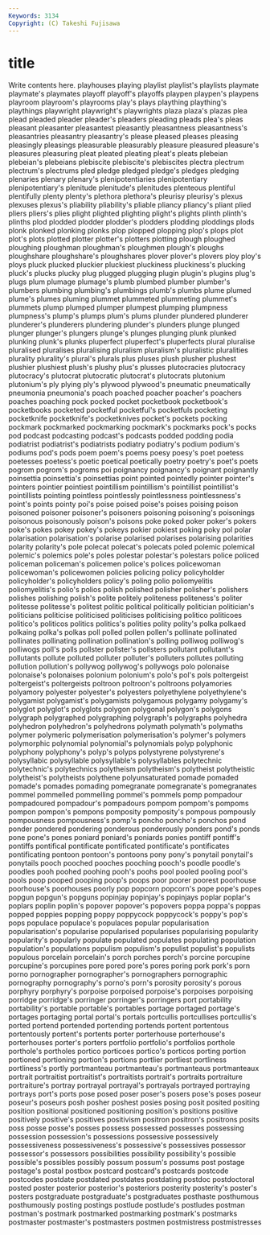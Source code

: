```yaml
---
Keywords: 3134 
Copyright: (C) Takeshi Fujisawa
---
```


# title

Write contents here.
 playhouses playing playlist playlist's
playlists playmate playmate's playmates playoff playoff's playoffs playpen playpen's playpens
playroom playroom's playrooms play's plays plaything plaything's playthings playwright playwright's
playwrights plaza plaza's plazas plea plead pleaded pleader pleader's pleaders
pleading pleads plea's pleas pleasant pleasanter pleasantest pleasantly pleasantness pleasantness's
pleasantries pleasantry pleasantry's please pleased pleases pleasing pleasingly pleasings pleasurable
pleasurably pleasure pleasured pleasure's pleasures pleasuring pleat pleated pleating pleat's
pleats plebeian plebeian's plebeians plebiscite plebiscite's plebiscites plectra plectrum plectrum's
plectrums pled pledge pledged pledge's pledges pledging plenaries plenary plenary's
plenipotentiaries plenipotentiary plenipotentiary's plenitude plenitude's plenitudes plenteous plentiful plentifully plenty
plenty's plethora plethora's pleurisy pleurisy's plexus plexuses plexus's pliability pliability's
pliable pliancy pliancy's pliant plied pliers pliers's plies plight plighted
plighting plight's plights plinth plinth's plinths plod plodded plodder plodder's
plodders plodding ploddings plods plonk plonked plonking plonks plop plopped
plopping plop's plops plot plot's plots plotted plotter plotter's plotters
plotting plough ploughed ploughing ploughman ploughman's ploughmen plough's ploughs ploughshare
ploughshare's ploughshares plover plover's plovers ploy ploy's ploys pluck plucked
pluckier pluckiest pluckiness pluckiness's plucking pluck's plucks plucky plug plugged
plugging plugin plugin's plugins plug's plugs plum plumage plumage's plumb
plumbed plumber plumber's plumbers plumbing plumbing's plumbings plumb's plumbs plume
plumed plume's plumes pluming plummet plummeted plummeting plummet's plummets plump
plumped plumper plumpest plumping plumpness plumpness's plump's plumps plum's plums
plunder plundered plunderer plunderer's plunderers plundering plunder's plunders plunge plunged
plunger plunger's plungers plunge's plunges plunging plunk plunked plunking plunk's
plunks pluperfect pluperfect's pluperfects plural pluralise pluralised pluralises pluralising pluralism
pluralism's pluralistic pluralities plurality plurality's plural's plurals plus pluses plush
plusher plushest plushier plushiest plush's plushy plus's plusses plutocracies plutocracy
plutocracy's plutocrat plutocratic plutocrat's plutocrats plutonium plutonium's ply plying ply's
plywood plywood's pneumatic pneumatically pneumonia pneumonia's poach poached poacher poacher's
poachers poaches poaching pock pocked pocket pocketbook pocketbook's pocketbooks pocketed
pocketful pocketful's pocketfuls pocketing pocketknife pocketknife's pocketknives pocket's pockets pocking
pockmark pockmarked pockmarking pockmark's pockmarks pock's pocks pod podcast podcasting
podcast's podcasts podded podding podia podiatrist podiatrist's podiatrists podiatry podiatry's
podium podium's podiums pod's pods poem poem's poems poesy poesy's
poet poetess poetesses poetess's poetic poetical poetically poetry poetry's poet's
poets pogrom pogrom's pogroms poi poignancy poignancy's poignant poignantly poinsettia
poinsettia's poinsettias point pointed pointedly pointer pointer's pointers pointier pointiest
pointillism pointillism's pointillist pointillist's pointillists pointing pointless pointlessly pointlessness pointlessness's
point's points pointy poi's poise poised poise's poises poising poison
poisoned poisoner poisoner's poisoners poisoning poisoning's poisonings poisonous poisonously poison's
poisons poke poked poker poker's pokers poke's pokes pokey pokey's
pokeys pokier pokiest poking poky pol polar polarisation polarisation's polarise
polarised polarises polarising polarities polarity polarity's pole polecat polecat's polecats
poled polemic polemical polemic's polemics pole's poles polestar polestar's polestars
police policed policeman policeman's policemen police's polices policewoman policewoman's policewomen
policies policing policy policyholder policyholder's policyholders policy's poling polio poliomyelitis
poliomyelitis's polio's polios polish polished polisher polisher's polishers polishes polishing
polish's polite politely politeness politeness's politer politesse politesse's politest politic
political politically politician politician's politicians politicise politicised politicises politicising politico
politicoes politico's politicos politics politics's polities polity polity's polka polkaed
polkaing polka's polkas poll polled pollen pollen's pollinate pollinated pollinates
pollinating pollination pollination's polling polliwog polliwog's polliwogs poll's polls pollster
pollster's pollsters pollutant pollutant's pollutants pollute polluted polluter polluter's polluters
pollutes polluting pollution pollution's pollywog pollywog's pollywogs polo polonaise polonaise's
polonaises polonium polonium's polo's pol's pols poltergeist poltergeist's poltergeists poltroon
poltroon's poltroons polyamories polyamory polyester polyester's polyesters polyethylene polyethylene's polygamist
polygamist's polygamists polygamous polygamy polygamy's polyglot polyglot's polyglots polygon polygonal
polygon's polygons polygraph polygraphed polygraphing polygraph's polygraphs polyhedra polyhedron polyhedron's
polyhedrons polymath polymath's polymaths polymer polymeric polymerisation polymerisation's polymer's polymers
polymorphic polynomial polynomial's polynomials polyp polyphonic polyphony polyphony's polyp's polyps
polystyrene polystyrene's polysyllabic polysyllable polysyllable's polysyllables polytechnic polytechnic's polytechnics polytheism
polytheism's polytheist polytheistic polytheist's polytheists polythene polyunsaturated pomade pomaded pomade's
pomades pomading pomegranate pomegranate's pomegranates pommel pommelled pommelling pommel's pommels
pomp pompadour pompadoured pompadour's pompadours pompom pompom's pompoms pompon pompon's
pompons pomposity pomposity's pompous pompously pompousness pompousness's pomp's poncho poncho's
ponchos pond ponder pondered pondering ponderous ponderously ponders pond's ponds
pone pone's pones poniard poniard's poniards ponies pontiff pontiff's pontiffs
pontifical pontificate pontificated pontificate's pontificates pontificating pontoon pontoon's pontoons pony
pony's ponytail ponytail's ponytails pooch pooched pooches pooching pooch's poodle
poodle's poodles pooh poohed poohing pooh's poohs pool pooled pooling
pool's pools poop pooped pooping poop's poops poor poorer poorest
poorhouse poorhouse's poorhouses poorly pop popcorn popcorn's pope pope's popes
popgun popgun's popguns popinjay popinjay's popinjays poplar poplar's poplars poplin
poplin's popover popover's popovers poppa poppa's poppas popped poppies popping
poppy poppycock poppycock's poppy's pop's pops populace populace's populaces popular
popularisation popularisation's popularise popularised popularises popularising popularity popularity's popularly populate
populated populates populating population population's populations populism populism's populist populist's
populists populous porcelain porcelain's porch porches porch's porcine porcupine porcupine's
porcupines pore pored pore's pores poring pork pork's porn porno
pornographer pornographer's pornographers pornographic pornography pornography's porno's porn's porosity porosity's
porous porphyry porphyry's porpoise porpoised porpoise's porpoises porpoising porridge porridge's
porringer porringer's porringers port portability portability's portable portable's portables portage
portaged portage's portages portaging portal portal's portals portcullis portcullises portcullis's
ported portend portended portending portends portent portentous portentously portent's portents
porter porterhouse porterhouse's porterhouses porter's porters portfolio portfolio's portfolios porthole
porthole's portholes portico porticoes portico's porticos porting portion portioned portioning
portion's portions portlier portliest portliness portliness's portly portmanteau portmanteau's portmanteaus
portmanteaux portrait portraitist portraitist's portraitists portrait's portraits portraiture portraiture's portray
portrayal portrayal's portrayals portrayed portraying portrays port's ports pose posed
poser poser's posers pose's poses poseur poseur's poseurs posh posher
poshest posies posing posit posited positing position positional positioned positioning
position's positions positive positively positive's positives positivism positron positron's positrons
posits poss posse posse's posses possess possessed possesses possessing possession
possession's possessions possessive possessively possessiveness possessiveness's possessive's possessives possessor possessor's
possessors possibilities possibility possibility's possible possible's possibles possibly possum possum's
possums post postage postage's postal postbox postcard postcard's postcards postcode
postcodes postdate postdated postdates postdating postdoc postdoctoral posted poster posterior
posterior's posteriors posterity posterity's poster's posters postgraduate postgraduate's postgraduates posthaste
posthumous posthumously posting postings postlude postlude's postludes postman postman's postmark
postmarked postmarking postmark's postmarks postmaster postmaster's postmasters postmen postmistress postmistresses
